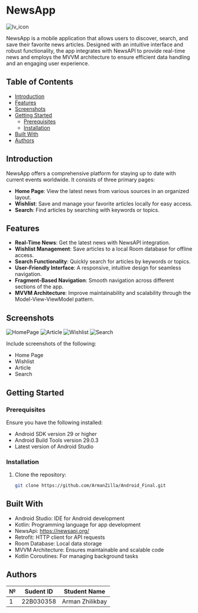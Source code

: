 # NewsApp
![lv_icon](https://github.com/user-attachments/assets/2a934cc4-a6bf-402f-9e4f-76d29ac4de1a)


NewsApp is a mobile application that allows users to discover, search, and save their favorite news articles. Designed with an intuitive interface and robust functionality, the app integrates with NewsAPI to provide real-time news and employs the MVVM architecture to ensure efficient data handling and an engaging user experience.

## Table of Contents
- [Introduction](#introduction)
- [Features](#features)
- [Screenshots](#screenshots)
- [Getting Started](#getting-started)
  - [Prerequisites](#prerequisites)
  - [Installation](#installation)
- [Built With](#built-with)
- [Authors](#authors)

## Introduction

NewsApp offers a comprehensive platform for staying up to date with current events worldwide. It consists of three primary pages:

- **Home Page**: View the latest news from various sources in an organized layout.
- **Wishlist**: Save and manage your favorite articles locally for easy access.
- **Search**: Find articles by searching with keywords or topics.

## Features
- **Real-Time News**: Get the latest news with NewsAPI integration.
- **Wishlist Management**: Save articles to a local Room database for offline access.
- **Search Functionality**: Quickly search for articles by keywords or topics.
- **User-Friendly Interface**: A responsive, intuitive design for seamless navigation.
- **Fragment-Based Navigation**: Smooth navigation across different sections of the app.
- **MVVM Architecture**: Improve maintainability and scalability through the Model-View-ViewModel pattern.
## Screenshots
![HomePage](https://github.com/user-attachments/assets/5cecc109-e5f7-4a4c-956b-d85cc8f94017)
![Article](https://github.com/user-attachments/assets/6a8d9c0a-55cb-45f6-b0da-a3f765259cb2)
![Wishlist](https://github.com/user-attachments/assets/bd818a94-ef2e-4a15-bd29-93dcd1b6c1d0)
![Search](https://github.com/user-attachments/assets/ec1a104b-b098-4c3a-8791-957cd5df1953)


Include screenshots of the following:
- Home Page
- Wishlist
- Article
- Search


## Getting Started

### Prerequisites
Ensure you have the following installed:
- Android SDK version 29 or higher
- Android Build Tools version 29.0.3
- Latest version of Android Studio

### Installation

1. Clone the repository:
   ```bash
   git clone https://github.com/ArmanZilla/Android_Final.git

## Built With
- Android Studio: IDE for Android development
- Kotlin: Programming language for app development
- NewsApi: https://newsapi.org/
- Retrofit: HTTP client for API requests
- Room Database: Local data storage
- MVVM Architecture: Ensures maintainable and scalable code
- Kotlin Coroutines: For managing background tasks


## Authors
| № | Sudent ID | Student Name |
|-------------|-------------|-------------|
|  1   |  22B030358   |  Arman Zhilikbay   |

